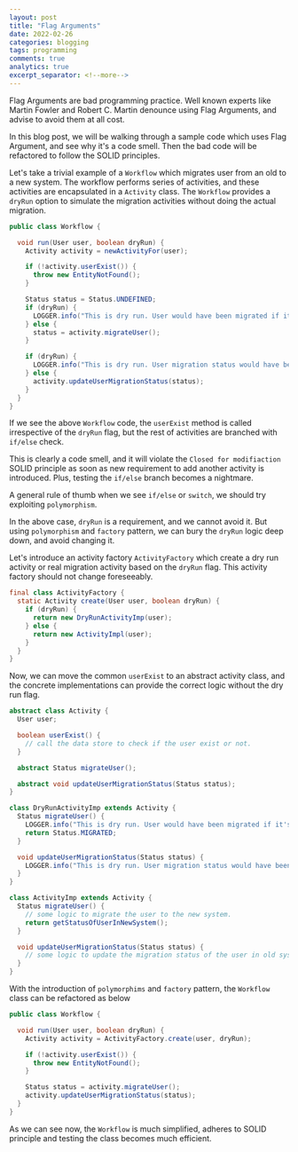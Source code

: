 ```yaml
---
layout: post 
title: "Flag Arguments"
date: 2022-02-26 
categories: blogging 
tags: programming
comments: true 
analytics: true 
excerpt_separator: <!--more-->
---
```


Flag Arguments are bad programming practice. Well known experts like Martin Fowler and Robert C. Martin denounce using
Flag Arguments, and advise to avoid them at all cost.

In this blog post, we will be walking through a sample code which uses Flag Argument, and see why it's a code smell.
Then the bad code will be refactored to follow the SOLID principles.

<!--more-->

Let's take a trivial example of a `Workflow` which migrates user from an old to a new system. The workflow performs
series of activities, and these activities are encapsulated in a `Activity` class. The `Workflow` provides a `dryRun`
option to simulate the migration activities without doing the actual migration.

```java
public class Workflow {

  void run(User user, boolean dryRun) {
    Activity activity = newActivityFor(user);

    if (!activity.userExist()) {
      throw new EntityNotFound();
    }

    Status status = Status.UNDEFINED;
    if (dryRun) {
      LOGGER.info("This is dry run. User would have been migrated if it's an actual run");
    } else {
      status = activity.migrateUser();
    }

    if (dryRun) {
      LOGGER.info("This is dry run. User migration status would have been updated if it's an actual run");
    } else {
      activity.updateUserMigrationStatus(status);
    }
  }
}
```

If we see the above `Workflow` code, the `userExist` method is called irrespective of the `dryRun` flag, but the rest of
activities are branched with `if/else` check.

This is clearly a code smell, and it will violate the `Closed for modifiaction` SOLID principle as soon as new
requirement to add another activity is introduced. Plus, testing the `if/else` branch becomes a nightmare.

A general rule of thumb when we see `if/else` or `switch`, we should try exploiting `polymorphism`.

In the above case, `dryRun` is a requirement, and we cannot avoid it. But using `polymorphism` and `factory` pattern, we
can bury the `dryRun` logic deep down, and avoid changing it.

Let's introduce an activity factory `ActivityFactory` which create a dry run activity or real migration activity based
on the `dryRun` flag. This activity factory should not change foreseeably.

```java
final class ActivityFactory {
  static Activity create(User user, boolean dryRun) {
    if (dryRun) {
      return new DryRunActivityImp(user);
    } else {
      return new ActivityImpl(user);
    }
  }
} 
```

Now, we can move the common `userExist` to an abstract activity class, and the concrete implementations can provide the
correct logic without the dry run flag.

```java
abstract class Activity {
  User user;

  boolean userExist() {
    // call the data store to check if the user exist or not. 
  }

  abstract Status migrateUser();

  abstract void updateUserMigrationStatus(Status status);
}
```

```java
class DryRunActivityImp extends Activity {
  Status migrateUser() {
    LOGGER.info("This is dry run. User would have been migrated if it's an actual run");
    return Status.MIGRATED;
  }

  void updateUserMigrationStatus(Status status) {
    LOGGER.info("This is dry run. User migration status would have been updated if it's an actual run");
  }
}
```

```java
class ActivityImp extends Activity {
  Status migrateUser() {
    // some logic to migrate the user to the new system.
    return getStatusOfUserInNewSystem();
  }

  void updateUserMigrationStatus(Status status) {
    // some logic to update the migration status of the user in old system. 
  }
}
```

With the introduction of `polymorphims` and `factory` pattern, the `Workflow` class can be refactored as below

```java
public class Workflow {

  void run(User user, boolean dryRun) {
    Activity activity = ActivityFactory.create(user, dryRun);

    if (!activity.userExist()) {
      throw new EntityNotFound();
    }

    Status status = activity.migrateUser();
    activity.updateUserMigrationStatus(status);
  }
}
```

As we can see now, the `Workflow` is much simplified, adheres to SOLID principle and testing the class becomes much
efficient. 

